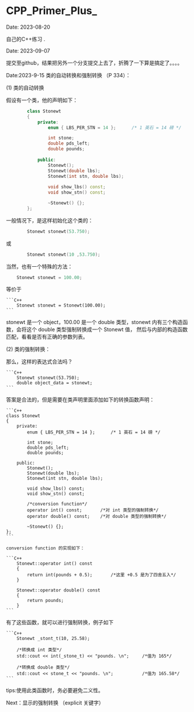 # CPP_Primer_Plus_

Date: 2023-08-20

自己的C++练习 .

Date: 2023-09-07

提交至github，结果把另外一个分支提交上去了，折腾了一下算是搞定了。。。。

Date:2023-9-15
    类的自动转换和强制转换 （P 334）：

(1) 类的自动转换

假设有一个类，他的声明如下：

```C++
        class Stonewt
        {
            private:
                enum { LBS_PER_STN = 14 };      /* 1 英石 = 14 磅 */

                int stone;
                double pds_left;
                double pounds;
            
            public:
                Stonewt();
                Stonewt(double lbs);
                Stonewt(int stn, double lbs);
                
                void show_lbs() const;
                void show_stn() const;

                ~Stonewt() {};
        };
```
    
一般情况下，是这样初始化这个类的：

```C++
        Stonewt stonewt(53.750); 
 ```

或

```C++   
        Stonewt stonewt(10 ,53.750);
```

当然，也有一个特殊的方法：
```C++
    Stonewt stonewt = 100.00;
```  

等价于

    ```C++
        Stonewt stonewt = Stonewt(100.00);
    ```    

stonewt 是一个 object，100.00 是一个 double 类型，stonewt 内有三个构造函数，会将这个  double 类型强制转换成一个 Stonewt 值，
然后与内部的构造函数匹配，看看是否有正确的参数列表。

(2) 类的强制转换：

那么，这样的表达式合法吗？

    ```C++
        Stonewt stonewt(53.750); 
        double object_data = stonewt;
    ```

答案是合法的，但是需要在类声明里面添加如下的转换函数声明：

    ```C++
    class Stonewt
    {
        private:
            enum { LBS_PER_STN = 14 };      /* 1 英石 = 14 磅 */

            int stone;
            double pds_left;
            double pounds;
        
        public:
            Stonewt();
            Stonewt(double lbs);
            Stonewt(int stn, double lbs);
            
            void show_lbs() const;
            void show_stn() const;

            /*conversion function*/
            operator int() const;       /*对 int 类型的强制转换*/
            operator double() const;    /*对 double 类型的强制转换*/

            ~Stonewt() {};
    };  
    ```

    conversion function 的实现如下：

    ```C++
        Stonewt::operator int() const
        {
            return int(pounds + 0.5);       /*这里 +0.5 是为了四舍五入*/
        }

        Stonewt::operator double() const
        {
            return pounds;
        }
    ```

有了这些函数，就可以进行强制转换，例子如下

    ```C++
        Stonewt _stont_t(10, 25.58);

        /*转换成 int 类型*/
        std::cout << int(_stone_t) << "pounds. \n";     /*值为 165*/

        /*转换成 double 类型*/
        std::cout << stone_t << "pounds. \n";           /*值为 165.58*/
    ```

tips:使用此类函数时，务必要避免二义性。

Next：显示的强制转换 （explicit 关键字）
